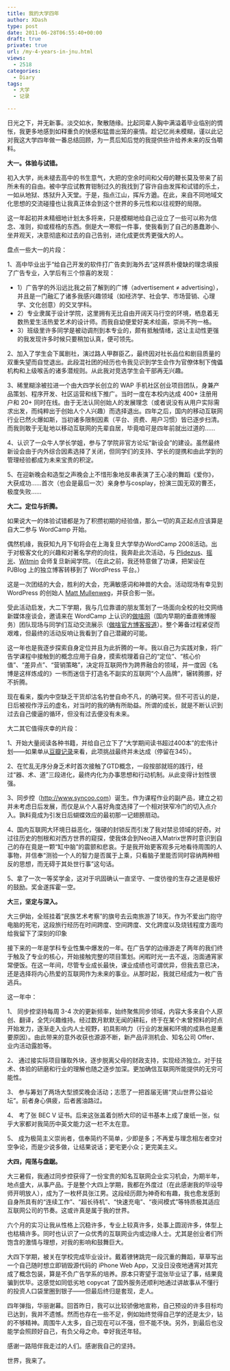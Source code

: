 ```yaml
---
title: 我的大学四年
author: XDash
type: post
date: 2011-06-28T06:55:40+00:00
draft: true
private: true
url: /my-4-years-in-jnu.html
views:
  - 2518
categories:
  - Diary
tags:
  - 大学
  - 记录

---
```

日光之下，并无新事。淡交如水，聚散随缘。比起同辈人胸中满溢着毕业临别的惆怅，我更多地感到如释重负的快感和猛兽出笼的豪情。趁记忆尚未模糊，谨以此记对我这大学四年做一番总结回顾，为一贯后知后觉的我提供些许给养未来的反刍嚼料。

**大一。体验与试错。**

初入大学，尚未褪去高中的书生意气，大把的空余时间和父母的鞭长莫及带来了前所未有的自由。被中学应试教育钳制过久的我找到了容许自由发挥和试错的乐土，一如从地狱、炼狱升入天堂。于是，指点江山，挥斥方遒。在此，来自不同地域文化思想的交流碰撞也让我真正体会到这个世界的多元性和以往视野的局限。

这一年起初并未精细地计划太多将来，只是模糊地给自己设立了一些可以称为信念、准则，抑或桎梏的东西。倒是大一寒假一件事，使我看到了自己的愚蠢渺小、坐井观天，决意彻底和过去的自己告别，进化成更优秀更强大的人。

<!--more-->盘点一些大一的片段：

1、高中毕业出于“给自己开发的软件打广告卖到海外去”这样质朴傻缺的理念填报了广告专业，入学后有三个惊喜的发现：

  * 1）广告学的外沿远比我之前了解到的广博（advertisement ≠ advertising），并且是一门融汇了诸多我感兴趣领域（如经济学、社会学、市场营销、心理学、文化创意）的交叉学科。
  * 2）专业隶属于设计学院，这里拥有无比自由开阔天马行空的环境，栖息着无数热爱生活热爱艺术的设计师。而我自幼便爱好美术绘画，崇尚不拘一格。
  * 3）班级里许多同学是被动调剂到本专业的，颇有抵触情绪，这让主动性更强的我发现许多时候只要稍加认真，便可领先。

2、加入了学生会下属剧社，演过路人甲群臣乙，最终因对社长品位和剧目质量的双重失望而自觉退出。此段混社团的经历也令我见识到学生会作为官僚体制下傀儡机构和上级喉舌的诸多潜规则。从此我对竞选学生会干部再无兴趣。

3、稀里糊涂被拉进一个由大四学长创立的 WAP 手机社区创业项目团队，身兼产品策划、程序开发、社区运营和线下推广。当时一度在本校内达成 400+ 注册用户和 20+ 同时在线。由于无法认同创始人的发展理念（或者说没有从用户实际需求出发，而纯粹出于创始人个人兴趣）而选择退出。四年之后，国内的移动互联网行业已然火爆如斯，当初诸多限制因素（平台、资费、用户习惯）皆已逐步扫清。而我则敢于无耻地以移动互联网的先辈自居，毕竟咱可是四年前就出过道的……

4、认识了一众牛人学长学姐，参与了学院非官方论坛“新设会”的建设。虽然最终新设会由于内外综合因素选择了关闭，但同学们的支持、学长的提携和由此学到的管理经验都成为未来宝贵的积淀。

5、在迎新晚会和造型之声晚会上不惜形象地反串表演了王心凌的舞蹈《爱你》，大获成功……首次（也会是最后一次）亲身参与cosplay，扮演三国无双的曹丕，极度失败……

**大二。定位与折腾。**

如果说大一的体验试错都是为了积攒初期的经验值，那么一切的真正起点应该算是自大二参与 WordCamp 开始。

偶然机缘，我获知九月下旬将会在上海复旦大学举办WordCamp 2008活动。出于对极客文化的兴趣和对著名学府的向往，我奔赴此次活动，与 <a href="http://www.plidezus.net" target="_blank">Plidezus</a>、<a href="http://14551.org/" target="_blank">摇光</a>、<a href="http://www.witmin.com/" target="_blank">Witmin</a> 会师复旦新闻学院。（在此之前，我还特意做了功课，把架设在 PJBlog 上的独立博客转移到了 WordPress 平台。）

这是一次团结的大会，胜利的大会，充满敏感词和神兽的大会。活动现场有幸见到 WordPress 的创始人 <a href="http://ma.tt/" target="_blank">Matt Mullenweg</a>，并获合影一张。

受此活动启发，大二下学期，我与几位靠谱的朋友策划了一场面向全校的社交网络新媒体座谈会，邀请来在 WordCamp 上认识的<a href="http://zuosa.com/" target="_blank">做啥网</a>（国内早期的垂直微博服务）团队现场与同学们互动交流展示（<a href="http://blog.zuosa.com/2009/05/zuosa-dpm-jiangna.html" target="_blank">做啥官方博客报道</a>）。整个筹备过程紧促而艰难，但最终的活动反响让我看到了自己潜藏的可能。

这一年也是我逐步探索自身定位并且为此折腾的一年。我以自己为实践对象，将广告学课程中接触到的概念应用于自身，摸索梳理着自己的“定位”、“核心价值”、“差异点”、“营销策略”，决定将互联网作为跨界融合的领域，并一度因《名博是这样炼成的》一书而迷信于打造名不副实的互联网“个人品牌”，辗转腾挪，好不折腾。

现在看来，腹内中空缺乏干货却沽名钓誉自命不凡，的确可笑。但不可否认的是，日后被视作浮云的虚名，对当时的我的确有所助益。所谓的成长，就是不断认识到过去自己傻逼的循环，但没有过去便没有未来。

大二其它值得庆幸的片段：

1、开始大量阅读各种书籍，并给自己立下了“大学期间读书超过400本”的宏伟计划——如果单从<a href="http://book.douban.com/mine?status=collect" target="_blank">豆瓣记录</a>来看，此项挑战最终并未达成（停留在345）。

2、在忙乱无序分身乏术时首次接触了GTD概念，一段按部就班的践行，经过“器、术、道”三段进化，最终内化为办事思想和行动机制。从此变得计划性很强。

3、同步控（<a href="http://www.syncoo.com" target="_blank">http://www.syncoo.com</a>）诞生。作为课程作业的副产品，建立之初并未考虑日后发展，而仅是从个人喜好角度选择了一个相对狭窄冷门的切入点介入。孰料竟成为引发日后蝴蝶效应的最初那一记翅膀扇动。

4、国内互联网大环境日益恶化，强硬的封锁反而引发了我对禁忌领域的好奇。对过往历史的刨根和对西方世界的窥探，使我体会到Neo进入Matrix世界时意识到自己的存在竟是一颗“缸中脑”的震颤和悲哀。于是我开始更客观多元地看待周围的人事物，并信奉“测验一个人的智力是否属于上乘，只看脑子里能否同时容纳两种相反的思想，而无碍于其处世行事”这句话。

5、拿了一次一等奖学金，这对于巩固确认一直坚守、一度彷徨的生存之道是极好的鼓励。奖金遂挥霍一空。

**大三，坚定与深入。**

大三伊始，全班挂着“民族艺术考察”的旗号去云南旅游了18天。作为不爱出门抱守电脑的死宅，这段旅行经历在时间跨度、空间跨度、文化跨度以及烧钱程度方面均给我留下了深刻的印象

接下来的一年是学科专业性集中爆发的一年。在广告学的边缘游走了两年的我们终于触及了专业的核心，开始接触完整的项目策划。闲暇时光一去不返，泡面通宵家常便饭。在这一年间，尽管专业成长最快，课业成绩也可谓优异，但我去意已决，还是选择将内心热爱的互联网作为未来的事业。从那时起，我就已经成为一枚广告逃兵。

这一年中：

1、 同步控坚持每周 3-4 次的更新频率，始终聚焦同步领域，内容大多来自个人原创、翻译，全凭兴趣维持。经过数月默默无闻的耕耘，终于在某个未曾预料的时点开始发力，逐渐走入业内人士视野，初具影响力（行业的发展和环境的成熟也是重要原因）。由此带来的意外收获也源源不断，新产品评测机会、知名公司 Offer、业内活动露脸等。

2、 通过接实际项目赚取外块，逐步脱离父母的财政支持，实现经济独立。对于技术、体验的研磨和行业的理解也随之逐步加深。更加确信互联网所能提供的无穷可能性。

3、 参与筹划了两场大型颁奖晚会活动；志愿了一把首届无锡“灵山世界公益论坛”。前者身心俱疲，后者酱油路过。

4、 考了张 BEC V 证书。后来这张盖着剑桥大印的证书基本上成了废纸一张，似乎大家都对我简历中英文能力这一栏不太在意。

5、 成为极简主义崇尚者，信奉简约不简单，少即是多；不再爱与理念相左者空对空争论，而是少说多做，让结果说话；更宅更小众；更完美主义。

**大四，闯荡与盘踞。**

大三暑假，我通过同步控获得了一份宝贵的知名互联网企业实习机会，为期半年，地点盛大，从事产品。于是整个大四上学期，我都在外度过（在此感谢我的毕设导师开明放人），成为了一枚杯具张江男。这段经历颇为神奇和有趣，我也愈发感到自身所具有的“连续工作”、“超长待机”、“快速充电”、“夜间模式”等特质极其适应互联网公司的节奏。这或许真是属于我的世界。

六个月的实习让我从性格上沉稳许多，专业上较真许多，处事上圆润许多，体型上也枯槁许多。同时也认识了一众优秀的互联网业内或边缘人士。尤其是创业者们所饱含的激情与理想，对我的影响和鼓舞巨大。

大四下学期，被关在学校完成毕业设计。戴着镣铐跳完一段沉重的舞蹈，草草写出一个自己随时想立即销毁源代码的 iPhone Web App，又没日没夜地通宵对其完成了概念包装，算是不负广告学系的培养。原本只寄望于混张毕业证了事，结果竟骗到优毕。这感觉如同低劣地 copycat 了国外服务还顺利地通过讲故事从不懂行的投资人口袋里圈到银子——但最后终归是套现，走人。

四年弹指，华丽谢幕。回首昨日，我可以比较骄傲地宣称，自己预设的许多目标均已达到，我并不遗憾。然而也存在一些不足，例如始终觉得自己学的还是太少，钻的不够精神。周围牛人太多，自己现在可以不强，但不能不快。另外，到最后也没能学会照顾好自己，有负父母之命。幸好我还年轻。

感谢一路陪伴我走过的人们。感谢我自己的坚持。

世界，我来了。